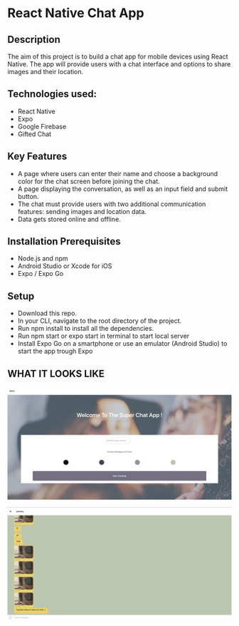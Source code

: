 # React Native Chat App

## Description

The aim of this project is to build a chat app for mobile devices using React Native. The app will provide users with a chat interface and options to share images and their location.

## Technologies used:
- React Native
- Expo
- Google Firebase
- Gifted Chat

## Key Features
- A page where users can enter their name and choose a background color for the chat screen before joining the chat.
- A page displaying the conversation, as well as an input field and submit button.
- The chat must provide users with two additional communication features: sending images and location data.
- Data gets stored online and offline.

## Installation Prerequisites
- Node.js and npm
- Android Studio or Xcode for iOS
- Expo / Expo Go

## Setup

- Download this repo.
- In your CLI, navigate to the root directory of the project.
- Run npm install to install all the dependencies.
- Run npm start or expo start in terminal to start local server
- Install Expo Go on a smartphone or use an emulator (Android Studio) to start the app trough Expo

## WHAT IT LOOKS LIKE

![screenshot_2](img/screenshot_1.png)

![screenshot_2](img/screenshot_2.png)

